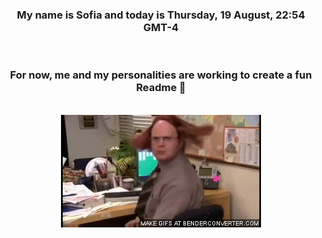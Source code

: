 


<div align="center">
<h3 >My name is Sofia and today is Thursday, 19 August, 22:54 GMT-4</h3><br>
<h3 >For now, me and my personalities are working to create a fun Readme 👋
</h3><br>
<img src='img/dwight.gif' alt='working...'/>
</div>
